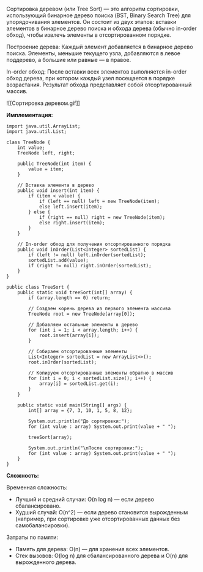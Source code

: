 
Сортировка деревом (или Tree Sort) — это алгоритм сортировки, использующий бинарное дерево поиска (BST, Binary Search Tree) для упорядочивания элементов. Он состоит из двух этапов: вставки элементов в бинарное дерево поиска и обхода дерева (обычно in-order обход), чтобы извлечь элементы в отсортированном порядке.

Построение дерева:
	Каждый элемент добавляется в бинарное дерево поиска. Элементы, меньшие текущего узла, добавляются в левое поддерево, а большие или равные — в правое.

In-order обход:
	После вставки всех элементов выполняется in-order обход дерева, при котором каждый узел посещается в порядке возрастания. Результат обхода представляет собой отсортированный массив.


![[Сортировка деревом.gif]]


**Имплементация:**

```
import java.util.ArrayList;
import java.util.List;

class TreeNode {
    int value;
    TreeNode left, right;

    public TreeNode(int item) {
        value = item;
    }

    // Вставка элемента в дерево
    public void insert(int item) {
        if (item < value) {
            if (left == null) left = new TreeNode(item);
            else left.insert(item);
        } else {
            if (right == null) right = new TreeNode(item);
            else right.insert(item);
        }
    }

    // In-order обход для получения отсортированного порядка
    public void inOrder(List<Integer> sortedList) {
        if (left != null) left.inOrder(sortedList);
        sortedList.add(value);
        if (right != null) right.inOrder(sortedList);
    }
}

public class TreeSort {
    public static void treeSort(int[] array) {
        if (array.length == 0) return;

        // Создаем корень дерева из первого элемента массива
        TreeNode root = new TreeNode(array[0]);
        
        // Добавляем остальные элементы в дерево
        for (int i = 1; i < array.length; i++) {
            root.insert(array[i]);
        }

        // Собираем отсортированные элементы
        List<Integer> sortedList = new ArrayList<>();
        root.inOrder(sortedList);

        // Копируем отсортированные элементы обратно в массив
        for (int i = 0; i < sortedList.size(); i++) {
            array[i] = sortedList.get(i);
        }
    }

    public static void main(String[] args) {
        int[] array = {7, 3, 10, 1, 5, 8, 12};

        System.out.println("До сортировки:");
        for (int value : array) System.out.print(value + " ");

        treeSort(array);

        System.out.println("\nПосле сортировки:");
        for (int value : array) System.out.print(value + " ");
    }
}
```

**Сложность:**

Временная сложность:
- Лучший и средний случаи: O(n log n) — если дерево сбалансировано.
- Худший случай: O(n^2) — если дерево становится вырожденным (например, при сортировке уже отсортированных данных без самобалансировки).

Затраты по памяти:
- Память для дерева: O(n) — для хранения всех элементов.
- Стек вызовов: O(log n) для сбалансированного дерева и O(n) для вырожденного дерева.